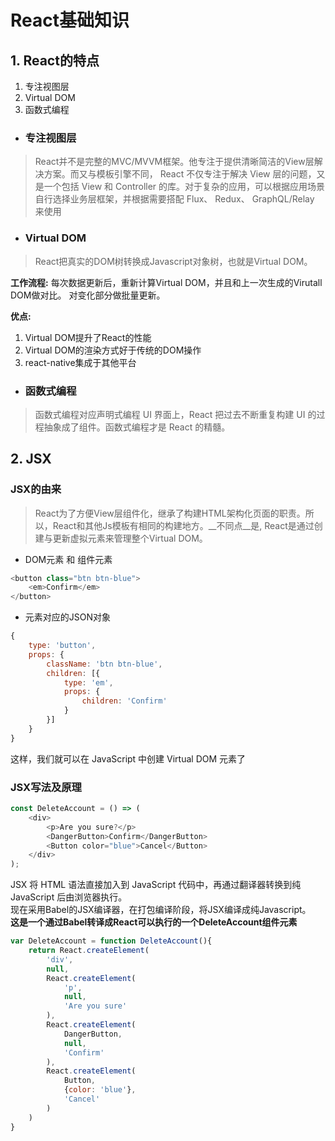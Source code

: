 # React基础知识

## 1. React的特点
1. 专注视图层
2. Virtual DOM
3. 函数式编程

* ### 专注视图层
> React并不是完整的MVC/MVVM框架。他专注于提供清晰简洁的View层解决方案。而又与模板引擎不同， React 不仅专注于解决 View 层的问题，又是一个包括 View 和 Controller 的库。对于复杂的应用，可以根据应用场景自行选择业务层框架，并根据需要搭配 Flux、 Redux、 GraphQL/Relay 来使用

* ### Virtual DOM
> React把真实的DOM树转换成Javascript对象树，也就是Virtual DOM。

__工作流程:__
每次数据更新后，重新计算Virtual DOM，并且和上一次生成的Virutall DOM做对比。
对变化部分做批量更新。

__优点:__
1. Virtual DOM提升了React的性能
2. Virtual DOM的渲染方式好于传统的DOM操作
3. react-native集成于其他平台

* ### 函数式编程
> 函数式编程对应声明式编程
UI 界面上，React 把过去不断重复构建 UI 的过程抽象成了组件。函数式编程才是 React 的精髓。

## 2. JSX
### JSX的由来
> React为了方便View层组件化，继承了构建HTML架构化页面的职责。所以，React和其他Js模板有相同的构建地方。__不同点__是, React是通过创建与更新虚拟元素来管理整个Virtual DOM。

* DOM元素 和 组件元素
```javascript
<button class="btn btn-blue">
    <em>Confirm</em>
</button>
```
* 元素对应的JSON对象
```javascript
{
    type: 'button',
    props: {
        className: 'btn btn-blue',
        children: [{
            type: 'em',
            props: {
                children: 'Confirm'
            }
        }]
    }
}
```         
这样，我们就可以在 JavaScript 中创建 Virtual DOM 元素了

### JSX写法及原理
```javascript
const DeleteAccount = () => (
    <div>
        <p>Are you sure?</p>
        <DangerButton>Confirm</DangerButton>
        <Button color="blue">Cancel</Button>
    </div>
);
```
  JSX 将 HTML 语法直接加入到 JavaScript 代码中，再通过翻译器转换到纯
JavaScript 后由浏览器执行。<br/>
  现在采用Babel的JSX编译器，在打包编译阶段，将JSX编译成纯Javascript。<br/>
__这是一个通过Babel转译成React可以执行的一个DeleteAccount组件元素__
```javascript
var DeleteAccount = function DeleteAccount(){
    return React.createElement(
        'div',
        null,
        React.createElement(
            'p',
            null,
            'Are you sure'
        ),
        React.createElement(
            DangerButton,
            null,
            'Confirm'
        ),
        React.createElement(
            Button,
            {color: 'blue'},
            'Cancel'
        )
    )
}
```





